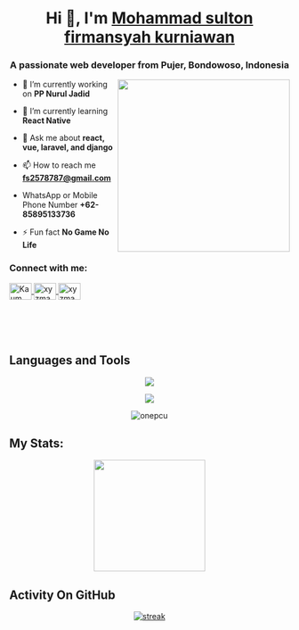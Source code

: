 <h1 align="center">Hi 👋, I'm <a href="https://github.com/onepcu">Mohammad sulton firmansyah kurniawan</a></h1>
<h3 align="center">A passionate web developer from Pujer, Bondowoso, Indonesia</h3>
<img align="right" width="309px" src="https://i.pinimg.com/736x/c8/1f/71/c81f71d753c60ff29e00eab893bbb12f.jpg">

- 🔭 I’m currently working on **PP Nurul Jadid**

- 🌱 I’m currently learning **React Native**

- 💬 Ask me about **react, vue, laravel, and django**

- 📫 How to reach me **fs2578787@gmail.com**

- WhatsApp or Mobile Phone Number **+62-85895133736**

- ⚡ Fun fact **No Game No Life**


<h3 align="left">Connect with me:</h3>
<p align="left" style="margin-bottom: 50px">
<a href="https://fb.com/Kaum Rebahan" target="blank">
  <img align="center" src="https://raw.githubusercontent.com/rahuldkjain/github-profile-readme-generator/master/src/images/icons/Social/facebook.svg" alt="Kaum Rebahan" height="30" width="40" />
</a>
<a href="https://instagram.com/Kaum Rebahan" target="blank">
  <img align="center" src="https://raw.githubusercontent.com/rahuldkjain/github-profile-readme-generator/master/src/images/icons/Social/instagram.svg" alt="xyzmanz17" height="30" width="40" />
</a>
<a href="https://wa.me/+6285895133736" target="blank">
  <img align="center" src="https://raw.githubusercontent.com/rahuldkjain/github-profile-readme-generator/master/src/images/icons/Social/whatsapp.svg" alt="xyzmanz" height="30" width="40" />
</a>
</p>

&nbsp;

## Languages and Tools
<p align="center"> <a href="https://github.com/onepcu"><img src="https://skillicons.dev/icons?i=vscode,github,mongodb,css,html,js,express,bots,nodejs,laravel,django,bootstrap"></a></p>
<p align="center"> <a href="https://github.com/onepcu"><img src="https://skillicons.dev/icons?i=elixir,tailwind,php,mysql,replit"></a></p>

<p align="center"><img align="center" src="https://github-readme-stats.vercel.app/api/top-langs?username=onepcu&show_icons=true&locale=en&layout=compact&bg_color=151515" alt="onepcu"/></p>

## My Stats:
<p align="center">
<img height="200px" src="https://github-readme-stats.vercel.app/api?username=onepcu&hide_border=true&show_icons=true&count_private=true&theme=gruvbox&bg_color=151515">
</p>

## Activity On GitHub
<p align="center">
  <a href="https://github.com/onepcu">      
<img title="stats" alt="streak" src="https://github-readme-streak-stats.herokuapp.com/?user=onepcu&theme=dark&hide_border=true&stroke=f53b3b"/>
</a> 
</p>
